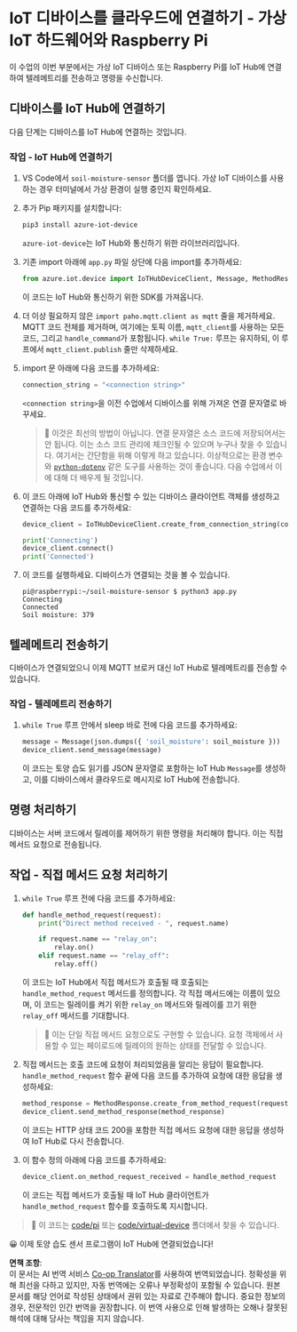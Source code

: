 <!--
CO_OP_TRANSLATOR_METADATA:
{
  "original_hash": "3ac42e284a7222c0e83d2d43231a364f",
  "translation_date": "2025-08-24T22:49:26+00:00",
  "source_file": "2-farm/lessons/4-migrate-your-plant-to-the-cloud/single-board-computer-connect-hub.md",
  "language_code": "ko"
}
-->
# IoT 디바이스를 클라우드에 연결하기 - 가상 IoT 하드웨어와 Raspberry Pi

이 수업의 이번 부분에서는 가상 IoT 디바이스 또는 Raspberry Pi를 IoT Hub에 연결하여 텔레메트리를 전송하고 명령을 수신합니다.

## 디바이스를 IoT Hub에 연결하기

다음 단계는 디바이스를 IoT Hub에 연결하는 것입니다.

### 작업 - IoT Hub에 연결하기

1. VS Code에서 `soil-moisture-sensor` 폴더를 엽니다. 가상 IoT 디바이스를 사용하는 경우 터미널에서 가상 환경이 실행 중인지 확인하세요.

1. 추가 Pip 패키지를 설치합니다:

    ```sh
    pip3 install azure-iot-device
    ```

    `azure-iot-device`는 IoT Hub와 통신하기 위한 라이브러리입니다.

1. 기존 import 아래에 `app.py` 파일 상단에 다음 import를 추가하세요:

    ```python
    from azure.iot.device import IoTHubDeviceClient, Message, MethodResponse
    ```

    이 코드는 IoT Hub와 통신하기 위한 SDK를 가져옵니다.

1. 더 이상 필요하지 않은 `import paho.mqtt.client as mqtt` 줄을 제거하세요. MQTT 코드 전체를 제거하며, 여기에는 토픽 이름, `mqtt_client`를 사용하는 모든 코드, 그리고 `handle_command`가 포함됩니다. `while True:` 루프는 유지하되, 이 루프에서 `mqtt_client.publish` 줄만 삭제하세요.

1. import 문 아래에 다음 코드를 추가하세요:

    ```python
    connection_string = "<connection string>"
    ```

    `<connection string>`을 이전 수업에서 디바이스를 위해 가져온 연결 문자열로 바꾸세요.

    > 💁 이것은 최선의 방법이 아닙니다. 연결 문자열은 소스 코드에 저장되어서는 안 됩니다. 이는 소스 코드 관리에 체크인될 수 있으며 누구나 찾을 수 있습니다. 여기서는 간단함을 위해 이렇게 하고 있습니다. 이상적으로는 환경 변수와 [`python-dotenv`](https://pypi.org/project/python-dotenv/) 같은 도구를 사용하는 것이 좋습니다. 다음 수업에서 이에 대해 더 배우게 될 것입니다.

1. 이 코드 아래에 IoT Hub와 통신할 수 있는 디바이스 클라이언트 객체를 생성하고 연결하는 다음 코드를 추가하세요:

    ```python
    device_client = IoTHubDeviceClient.create_from_connection_string(connection_string)

    print('Connecting')
    device_client.connect()
    print('Connected')
    ```

1. 이 코드를 실행하세요. 디바이스가 연결되는 것을 볼 수 있습니다.

    ```output
    pi@raspberrypi:~/soil-moisture-sensor $ python3 app.py 
    Connecting
    Connected
    Soil moisture: 379
    ```

## 텔레메트리 전송하기

디바이스가 연결되었으니 이제 MQTT 브로커 대신 IoT Hub로 텔레메트리를 전송할 수 있습니다.

### 작업 - 텔레메트리 전송하기

1. `while True` 루프 안에서 sleep 바로 전에 다음 코드를 추가하세요:

    ```python
    message = Message(json.dumps({ 'soil_moisture': soil_moisture }))
    device_client.send_message(message)
    ```

    이 코드는 토양 습도 읽기를 JSON 문자열로 포함하는 IoT Hub `Message`를 생성하고, 이를 디바이스에서 클라우드로 메시지로 IoT Hub에 전송합니다.

## 명령 처리하기

디바이스는 서버 코드에서 릴레이를 제어하기 위한 명령을 처리해야 합니다. 이는 직접 메서드 요청으로 전송됩니다.

## 작업 - 직접 메서드 요청 처리하기

1. `while True` 루프 전에 다음 코드를 추가하세요:

    ```python
    def handle_method_request(request):
        print("Direct method received - ", request.name)
    
        if request.name == "relay_on":
            relay.on()
        elif request.name == "relay_off":
            relay.off()    
    ```

    이 코드는 IoT Hub에서 직접 메서드가 호출될 때 호출되는 `handle_method_request` 메서드를 정의합니다. 각 직접 메서드에는 이름이 있으며, 이 코드는 릴레이를 켜기 위한 `relay_on` 메서드와 릴레이를 끄기 위한 `relay_off` 메서드를 기대합니다.

    > 💁 이는 단일 직접 메서드 요청으로도 구현할 수 있습니다. 요청 객체에서 사용할 수 있는 페이로드에 릴레이의 원하는 상태를 전달할 수 있습니다.

1. 직접 메서드는 호출 코드에 요청이 처리되었음을 알리는 응답이 필요합니다. `handle_method_request` 함수 끝에 다음 코드를 추가하여 요청에 대한 응답을 생성하세요:

    ```python
    method_response = MethodResponse.create_from_method_request(request, 200)
    device_client.send_method_response(method_response)
    ```

    이 코드는 HTTP 상태 코드 200을 포함한 직접 메서드 요청에 대한 응답을 생성하여 IoT Hub로 다시 전송합니다.

1. 이 함수 정의 아래에 다음 코드를 추가하세요:

    ```python
    device_client.on_method_request_received = handle_method_request
    ```

    이 코드는 직접 메서드가 호출될 때 IoT Hub 클라이언트가 `handle_method_request` 함수를 호출하도록 지시합니다.

> 💁 이 코드는 [code/pi](../../../../../2-farm/lessons/4-migrate-your-plant-to-the-cloud/code/pi) 또는 [code/virtual-device](../../../../../2-farm/lessons/4-migrate-your-plant-to-the-cloud/code/virtual-device) 폴더에서 찾을 수 있습니다.

😀 이제 토양 습도 센서 프로그램이 IoT Hub에 연결되었습니다!

**면책 조항**:  
이 문서는 AI 번역 서비스 [Co-op Translator](https://github.com/Azure/co-op-translator)를 사용하여 번역되었습니다. 정확성을 위해 최선을 다하고 있지만, 자동 번역에는 오류나 부정확성이 포함될 수 있습니다. 원본 문서를 해당 언어로 작성된 상태에서 권위 있는 자료로 간주해야 합니다. 중요한 정보의 경우, 전문적인 인간 번역을 권장합니다. 이 번역 사용으로 인해 발생하는 오해나 잘못된 해석에 대해 당사는 책임을 지지 않습니다.
